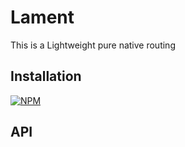 # Lament

This is a Lightweight pure native routing

## Installation

[![NPM](https://nodei.co/npm/lament.png?compact=true)](https://npmjs.org/package/npm-badge)


## API

